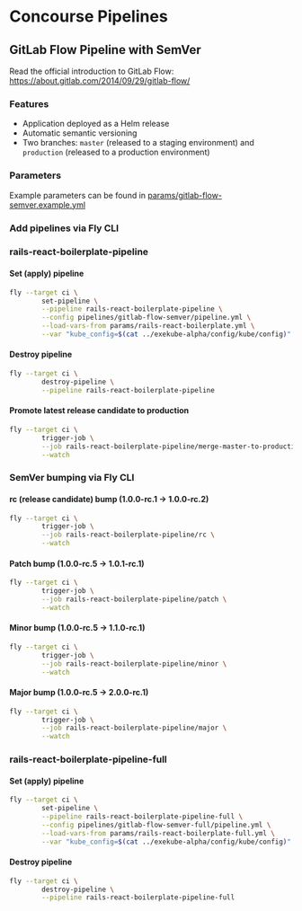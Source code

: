 # Concourse Pipelines

## GitLab Flow Pipeline with SemVer

Read the official introduction to GitLab Flow: <https://about.gitlab.com/2014/09/29/gitlab-flow/>

### Features

- Application deployed as a Helm release
- Automatic semantic versioning
- Two branches: `master` (released to a staging environment) and `production` (released to a production environment)

### Parameters

Example parameters can be found in [params/gitlab-flow-semver.example.yml](/params/gitlab-flow-semver.example.yml)

### Add pipelines via Fly CLI

### rails-react-boilerplate-pipeline

#### Set (apply) pipeline

```sh
fly --target ci \
        set-pipeline \
        --pipeline rails-react-boilerplate-pipeline \
        --config pipelines/gitlab-flow-semver/pipeline.yml \
        --load-vars-from params/rails-react-boilerplate.yml \
        --var "kube_config=$(cat ../exekube-alpha/config/kube/config)"
```

#### Destroy pipeline

```sh
fly --target ci \
        destroy-pipeline \
        --pipeline rails-react-boilerplate-pipeline
```

#### Promote latest release candidate to production

```sh
fly --target ci \
        trigger-job \
        --job rails-react-boilerplate-pipeline/merge-master-to-production \
        --watch
```

### SemVer bumping via Fly CLI

#### rc (release candidate) bump (1.0.0-rc.1 -> 1.0.0-rc.2)

```sh
fly --target ci \
        trigger-job \
        --job rails-react-boilerplate-pipeline/rc \
        --watch
```

#### Patch bump (1.0.0-rc.5 -> 1.0.1-rc.1)

```sh
fly --target ci \
        trigger-job \
        --job rails-react-boilerplate-pipeline/patch \
        --watch
```

#### Minor bump (1.0.0-rc.5 -> 1.1.0-rc.1)

```sh
fly --target ci \
        trigger-job \
        --job rails-react-boilerplate-pipeline/minor \
        --watch
```

#### Major bump (1.0.0-rc.5 -> 2.0.0-rc.1)

```sh
fly --target ci \
        trigger-job \
        --job rails-react-boilerplate-pipeline/major \
        --watch
```

### rails-react-boilerplate-pipeline-full

#### Set (apply) pipeline

```sh
fly --target ci \
        set-pipeline \
        --pipeline rails-react-boilerplate-pipeline-full \
        --config pipelines/gitlab-flow-semver-full/pipeline.yml \
        --load-vars-from params/rails-react-boilerplate-full.yml \
        --var "kube_config=$(cat ../exekube-alpha/config/kube/config)"
```

#### Destroy pipeline

```sh
fly --target ci \
        destroy-pipeline \
        --pipeline rails-react-boilerplate-pipeline-full
```
